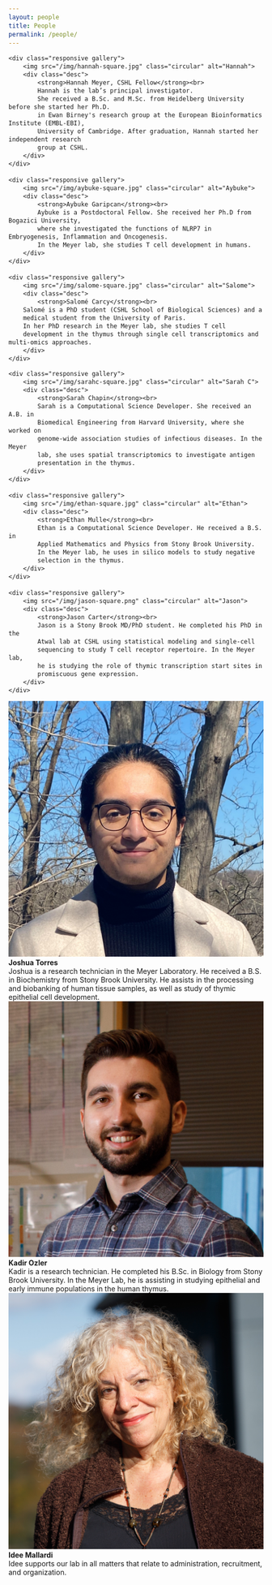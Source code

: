 ```yaml
---
layout: people
title: People
permalink: /people/
---
```



<div class="row">

    <div class="responsive gallery">
        <img src="/img/hannah-square.jpg" class="circular" alt="Hannah">
        <div class="desc">
            <strong>Hannah Meyer, CSHL Fellow</strong><br>
            Hannah is the lab’s principal investigator.
            She received a B.Sc. and M.Sc. from Heidelberg University before she started her Ph.D.
            in Ewan Birney's research group at the European Bioinformatics Institute (EMBL-EBI),
            University of Cambridge. After graduation, Hannah started her independent research
            group at CSHL.
        </div>
    </div>

    <div class="responsive gallery">
        <img src="/img/aybuke-square.jpg" class="circular" alt="Aybuke">
        <div class="desc">
            <strong>Aybuke Garipcan</strong><br>
            Aybuke is a Postdoctoral Fellow. She received her Ph.D from Bogazici University,
            where she investigated the functions of NLRP7 in Embryogenesis, Inflammation and Oncogenesis.
            In the Meyer lab, she studies T cell development in humans.
        </div>
    </div>

    <div class="responsive gallery">
        <img src="/img/salome-square.jpg" class="circular" alt="Salome">
        <div class="desc">
            <strong>Salomé Carcy</strong><br>
        Salomé is a PhD student (CSHL School of Biological Sciences) and a
        medical student from the University of Paris.
        In her PhD research in the Meyer lab, she studies T cell
        development in the thymus through single cell transcriptomics and multi-omics approaches.
        </div>
    </div>

</div>

<div class="row">

    <div class="responsive gallery">
        <img src="/img/sarahc-square.jpg" class="circular" alt="Sarah C">
        <div class="desc">
            <strong>Sarah Chapin</strong><br>
            Sarah is a Computational Science Developer. She received an A.B. in
            Biomedical Engineering from Harvard University, where she worked on
            genome-wide association studies of infectious diseases. In the Meyer
            lab, she uses spatial transcriptomics to investigate antigen
            presentation in the thymus.
        </div>
    </div>

    <div class="responsive gallery">
        <img src="/img/ethan-square.jpg" class="circular" alt="Ethan">
        <div class="desc">
            <strong>Ethan Mulle</strong><br>
            Ethan is a Computational Science Developer. He received a B.S. in
            Applied Mathematics and Physics from Stony Brook University.
            In the Meyer lab, he uses in silico models to study negative
            selection in the thymus.
        </div>
    </div>

    <div class="responsive gallery">
        <img src="/img/jason-square.png" class="circular" alt="Jason">
        <div class="desc">
            <strong>Jason Carter</strong><br>
            Jason is a Stony Brook MD/PhD student. He completed his PhD in the
            Atwal lab at CSHL using statistical modeling and single-cell
            sequencing to study T cell receptor repertoire. In the Meyer lab,
            he is studying the role of thymic transcription start sites in
            promiscuous gene expression.
        </div>
    </div>
</div>


<div class="row">
    <div class="responsive gallery">
        <img src="/img/joshua-square.jpg" class="circular" alt="Joshua">
        <div class="desc">
            <strong>Joshua Torres</strong><br>
            Joshua is a research technician in the Meyer Laboratory. He received
            a B.S. in Biochemistry from Stony Brook University. He assists in the processing and biobanking of
            human tissue samples, as well as study of thymic epithelial cell
            development.
        </div>
    </div>
    <div class="responsive gallery">
        <img src="/img/Kadir-square.jpg" class="circular" alt="Kadir">
        <div class="desc">
            <strong>Kadir Ozler</strong><br>
            Kadir is a research technician. He completed his B.Sc. in Biology from Stony Brook University.
            In the Meyer Lab, he is assisting in studying epithelial and early immune populations in the human thymus.
        </div>
    </div>
    <div class="responsive gallery">
        <img src="/img/idee-square.jpg" class="circular" alt="Idee">
        <div class="desc">
            <strong>Idee Mallardi</strong><br>
            Idee supports our lab in all matters that relate to administration, recruitment, and organization.
        </div>
    </div>
</div>
